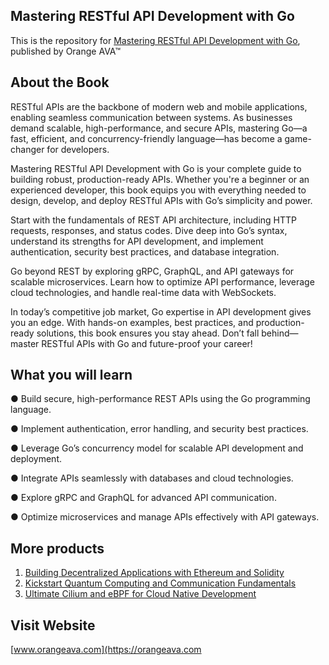 ## Mastering RESTful API Development with Go

This is the repository for [Mastering RESTful API Development with Go](https://orangeava.com/products/mastering-restful-api-development-with-go), published by Orange AVA™

## About the Book
RESTful APIs are the backbone of modern web and mobile applications, enabling seamless communication between systems. As businesses demand scalable, high-performance, and secure APIs, mastering Go—a fast, efficient, and concurrency-friendly language—has become a game-changer for developers.

Mastering RESTful API Development with Go is your complete guide to building robust, production-ready APIs. Whether you're a beginner or an experienced developer, this book equips you with everything needed to design, develop, and deploy RESTful APIs with Go’s simplicity and power.

Start with the fundamentals of REST API architecture, including HTTP requests, responses, and status codes. Dive deep into Go’s syntax, understand its strengths for API development, and implement authentication, security best practices, and database integration.

Go beyond REST by exploring gRPC, GraphQL, and API gateways for scalable microservices. Learn how to optimize API performance, leverage cloud technologies, and handle real-time data with WebSockets.

In today’s competitive job market, Go expertise in API development gives you an edge. With hands-on examples, best practices, and production-ready solutions, this book ensures you stay ahead. Don’t fall behind—master RESTful APIs with Go and future-proof your career!

## What you will learn
● Build secure, high-performance REST APIs using the Go programming language.

● Implement authentication, error handling, and security best practices.

● Leverage Go’s concurrency model for scalable API development and deployment.

● Integrate APIs seamlessly with databases and cloud technologies.

● Explore gRPC and GraphQL for advanced API communication.

● Optimize microservices and manage APIs effectively with API gateways.

## More products

1. [Building Decentralized Applications with Ethereum and Solidity](https://orangeava.com/products/building-decentralized-applications-with-ethereum-and-solidity)
2. [Kickstart Quantum Computing and Communication Fundamentals](https://orangeava.com/products/kickstart-quantum-computing-and-communication-fundamentals) 
3. [Ultimate Cilium and eBPF for Cloud Native Development](https://orangeava.com/products/ultimate-cilium-and-ebpf-for-cloud-native-development) 

## Visit Website 
[www.orangeava.com](https://orangeava.com
